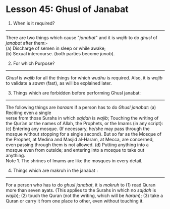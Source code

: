 Lesson 45: Ghusl of Janabat
===========================

1. When is it required?
-----------------------

There are two things which cause "*janabat*" and it is *wajib* to do
*ghusl* of *janabat* after them:-  
 (a) Discharge of semen in sleep or while awake;  
 (b) Sexual intercourse. (both parties become *junub*).

2. For which Purpose?
---------------------

*Ghusl* is *wajib* for all the things for which *wudhu* is required.
Also, it is *wajib* to validate a *sawm* (fast), as will be explained
later.

3. Things which are forbidden before performing Ghusl janabat:
--------------------------------------------------------------

The following things are *haraam* if a person has to do *GhusI janabat*:
(a) Reciting even a single  
 verse from those Surahs in which *sajdah* is *wajib*; Touching the
writing of the Qur’an or the names of Allah, the Prophets, or the Imams
(in any script}: (c) Entering any mosque. (If necessary, he/she may pass
through the mosque without stopping for a single second). But so far as
the Mosque of the Prophet, at Medina and Masjid al-Haram, at Mecca, are
concerned, even passing through them is not allowed. (d) Putting
anything into a mosque even from outside; and entering into a mosque to
take out anything.  
 Note 1. The shrines of Imams are like the mosques in every detail.

4. Things which are makruh in the janabat :
-------------------------------------------

For a person who has to do *ghusl janabat*, it is *makruh* to (1) read
Quran more than seven ayats. (This applies to the Surahs in which no
*sajdah* is *wajib*); (2) touch the Quran (not the writing, which will
be *haram*); (3) take a Quran or carry it from one place to other, even
without touching it.


